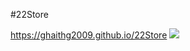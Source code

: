 #22Store

https://ghaithg2009.github.io/22Store 
<img src="https://t.bkit.co/w_63a653ebbda48.gif" />
